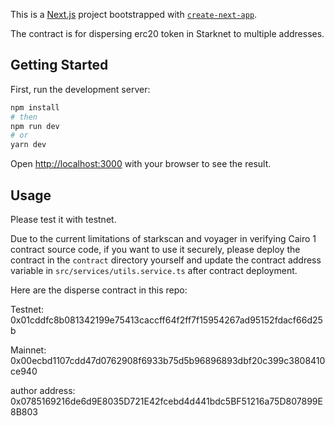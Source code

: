 This is a [Next.js](https://nextjs.org/) project bootstrapped with [`create-next-app`](https://github.com/vercel/next.js/tree/canary/packages/create-next-app).

The contract is for dispersing erc20 token in Starknet to multiple addresses.
## Getting Started

First, run the development server:

```bash
npm install
# then
npm run dev
# or
yarn dev
```

Open [http://localhost:3000](http://localhost:3000) with your browser to see the result.

## Usage

Please test it with testnet.

Due to the current limitations of starkscan and voyager in verifying Cairo 1 contract source code, if you want to use it securely, please deploy the contract in the `contract` directory yourself and update the contract address variable in `src/services/utils.service.ts` after contract deployment.

Here are the disperse contract in this repo:

Testnet: 0x01cddfc8b081342199e75413caccff64f2ff7f15954267ad95152fdacf66d25b

Mainnet: 0x00ecbd1107cdd47d0762908f6933b75d5b96896893dbf20c399c3808410ce940

author address: 0x0785169216de6d9E8035D721E42fcebd4d441bdc5BF51216a75D807899E8B803
